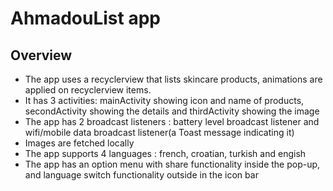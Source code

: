 # AhmadouList app

## Overview

* The app uses a recyclerview that lists skincare products, animations are applied on recyclerview items.
* It has 3 activities: mainActivity showing icon and name of products, secondActivity showing the details and thirdActivity showing the image
* The app has 2 broadcast listeners : battery level broadcast listener and wifi/mobile data broadcast listener(a Toast message indicating it)
* Images are fetched locally
* The app supports 4 languages : french, croatian, turkish and engish
* The app has an option menu with share functionality inside the pop-up, and language switch functionality outside in the icon bar
